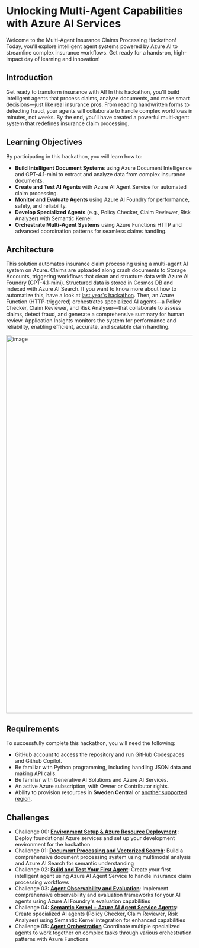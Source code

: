 # Unlocking Multi-Agent Capabilities with Azure AI Services

Welcome to the Multi-Agent Insurance Claims Processing Hackathon! Today, you'll explore intelligent agent systems powered by Azure AI to streamline complex insurance workflows. Get ready for a hands-on, high-impact day of learning and innovation!

## Introduction
Get ready to transform insurance with AI! In this hackathon, you'll build intelligent agents that process claims, analyze documents, and make smart decisions—just like real insurance pros. From reading handwritten forms to detecting fraud, your agents will collaborate to handle complex workflows in minutes, not weeks. By the end, you'll have created a powerful multi-agent system that redefines insurance claim processing.

## Learning Objectives

By participating in this hackathon, you will learn how to:
- **Build Intelligent Document Systems** using Azure Document Intelligence and GPT-4.1-mini to extract and analyze data from complex insurance documents.
- **Create and Test AI Agents** with Azure AI Agent Service for automated claim processing.
- **Monitor and Evaluate Agents** using Azure AI Foundry for performance, safety, and reliability.
- **Develop Specialized Agents** (e.g., Policy Checker, Claim Reviewer, Risk Analyzer) with Semantic Kernel.
- **Orchestrate Multi-Agent Systems** using Azure Functions HTTP and advanced coordination patterns for seamless claims handling.

## Architecture
This solution automates insurance claim processing using a multi-agent AI system on Azure. Claims are uploaded along crash documents to Storage Accounts, triggering workflows that clean and structure data with Azure AI Foundry (GPT-4.1-mini). Structured data is stored in Cosmos DB and indexed with Azure AI Search. If you want to know more about how to automatize this, have a look at [last year's hackathon](https://github.com/martaldsantos/doc-process-hack/tree/main/Challenge4). Then, an Azure Function (HTTP-triggered) orchestrates specialized AI agents—a Policy Checker, Claim Reviewer, and Risk Analyser—that collaborate to assess claims, detect fraud, and generate a comprehensive summary for human review. Application Insights monitors the system for performance and reliability, enabling efficient, accurate, and scalable claim handling.

<img width="1880" height="1019" alt="image" src="https://github.com/user-attachments/assets/77e76dbd-62a6-48f3-972a-66c95eb1f510" />

## Requirements
To successfully complete this hackathon, you will need the following:

- GitHub account to access the repository and run GitHub Codespaces and Github Copilot.
- Be familiar with Python programming, including handling JSON data and making API calls.​
- Be familiar with Generative AI Solutions and Azure AI Services.
- An active Azure subscription, with Owner or Contributor rights.
- Ability to provision resources in **Sweden Central** or [another supported region](https://learn.microsoft.com/en-us/azure/ai-foundry/openai/concepts/models?tabs=global-standard%2Cstandard-chat-completions#global-standard-model-availability).

## Challenges

- Challenge 00: **[Environment Setup & Azure Resource Deployment](challenge-0/README.md)** : Deploy foundational Azure services and set up your development environment for the hackathon
- Challenge 01: **[Document Processing and Vectorized Search](challenge-1/README.md)**: Build a comprehensive document processing system using multimodal analysis and Azure AI Search for semantic understanding
- Challenge 02: **[Build and Test Your First Agent](challenge-2/README.md)**: Create your first intelligent agent using Azure AI Agent Service to handle insurance claim processing workflows
- Challenge 03: **[Agent Observability and Evaluation](challenge-3/README.md)**: Implement comprehensive observability and evaluation frameworks for your AI agents using Azure AI Foundry's evaluation capabilities
- Challenge 04: **[Semantic Kernel + Azure AI Agent Service Agents](challenge-4/readme.md)**: Create specialized AI agents (Policy Checker, Claim Reviewer, Risk Analyser) using Semantic Kernel integration for enhanced capabilities
- Challenge 05: **[Agent Orchestration](challenge-5/readme.md)** Coordinate multiple specialized agents to work together on complex tasks through various orchestration patterns with Azure Functions
